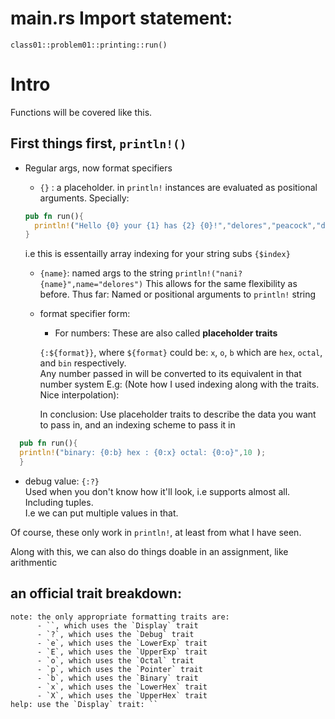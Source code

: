 # main.rs Import statement:

`class01::problem01::printing::run()`

# Intro

Functions will be covered like this.

## First things first, `println!()`

- Regular args, now format specifiers

  - `{}` : a placeholder. in `println!` instances are evaluated as positional arguments.
    Specially:

  ```rust
  pub fn run(){
    println!("Hello {0} your {1} has {2} {0}!","delores","peacock","died")
  }
  ```

  i.e this is essentailly array indexing for your string subs `{$index}`

  - `{name}`: named args to the string
    `println!("nani? {name}",name="delores")`
    This allows for the same flexibility as before.
    Thus far: Named or positional arguments to `println!` string

  - format specifier form:

    - For numbers: These are also called **placeholder traits**

    `{:${format}}`, where `${format}` could be: `x`, `o`, `b` which are `hex`, `octal`, and `bin` respectively.  
     Any number passed in will be converted to its equivalent in that number system
    E.g: (Note how I used indexing along with the traits. Nice interpolation):

    In conclusion: Use placeholder traits to describe the data you want to pass in, and an indexing scheme to pass it in

```rust
  pub fn run(){
  println!("binary: {0:b} hex : {0:x} octal: {0:o}",10 );
  }
```

- debug value: `{:?}`  
  Used when you don't know how it'll look, i.e supports almost all. Including tuples.  
  I.e we can put multiple values in that.

Of course, these only work in `println!`, at least from what I have seen.

Along with this, we can also do things doable in an assignment, like arithmentic

## an official trait breakdown:

```
note: the only appropriate formatting traits are:
      - ``, which uses the `Display` trait
      - `?`, which uses the `Debug` trait
      - `e`, which uses the `LowerExp` trait
      - `E`, which uses the `UpperExp` trait
      - `o`, which uses the `Octal` trait
      - `p`, which uses the `Pointer` trait
      - `b`, which uses the `Binary` trait
      - `x`, which uses the `LowerHex` trait
      - `X`, which uses the `UpperHex` trait
help: use the `Display` trait: ``
```
